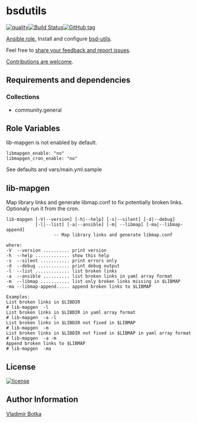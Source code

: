 # bsdutils

[![quality](https://img.shields.io/ansible/quality/27910)](https://galaxy.ansible.com/vbotka/bsdutils)[![Build Status](https://travis-ci.org/vbotka/ansible-bsdutils.svg?branch=master)](https://travis-ci.org/vbotka/ansible-bsdutils)[![GitHub tag](https://img.shields.io/github/tag/vbotka/ansible-bsdutils.svg)](https://github.com/vbotka/ansible-bsdutils/tags)

[Ansible role.](https://galaxy.ansible.com/vbotka/bsdutils/) Install and configure [bsd-utils](https://github.com/vbotka/bsd-utils).

Feel free to [share your feedback and report issues](https://github.com/vbotka/bsdutils/issues).

[Contributions are welcome](https://github.com/firstcontributions/first-contributions).


## Requirements and dependencies

### Collections

* community.general


## Role Variables

lib-mapgen is not enabled by default.

```
libmapgen_enable: "no"
libmapgen_cron_enable: "no"
```

See defaults and vars/main.yml.sample


## lib-mapgen

Map library links and generate libmap.conf to fix potentially broken links. Optionaly run it from the cron.

```
lib-mapgen [-V|--version] [-h|--help] [-s|--silent] [-d|--debug]
           [-l|--list] [-a|--ansible] [-m| --libmap] [-ma|--libmap-append]
	              -- Map library links and generate libmap.conf

where:
-V  --version .......... print version
-h  --help ............. show this help
-s  --silent ........... print errors only
-d  --debug ............ print debug output
-l  --list ............. list broken links
-a  --ansible .......... list broken links in yaml array format
-m  --libmap ........... list only broken links missing in $LIBMAP
-ma --libmap-append..... append broken links to $LIBMAP

Examples:
List broken links in $LIBDIR
# lib-mapgen  -l
List broken links in $LIBDIR in yaml array format
# lib-mapgen  -a -l
List broken links in $LIBDIR not fixed in $LIBMAP
# lib-mapgen  -m
List broken links in $LIBDIR not fixed in $LIBMAP in yaml array format
# lib-mapgen  -a -m
Append broken links to $LIBMAP
# lib-mapgen  -ma
```


## License

[![license](https://img.shields.io/badge/license-BSD-red.svg)](https://www.freebsd.org/doc/en/articles/bsdl-gpl/article.html)


## Author Information

[Vladimir Botka](https://botka.link)
